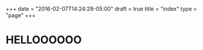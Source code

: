 +++
date = "2016-02-07T14:24:28-05:00"
draft = true
title = "index"
type = "page"
+++

# HELLOOOOOO
